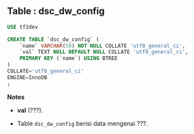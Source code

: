 Table : dsc_dw_config
-----------------------

```SQL
USE tf2dev

CREATE TABLE `dsc_dw_config` (
	`name` VARCHAR(50) NOT NULL COLLATE 'utf8_general_ci',
	`val` TEXT NULL DEFAULT NULL COLLATE 'utf8_general_ci',
	PRIMARY KEY (`name`) USING BTREE
)
COLLATE='utf8_general_ci'
ENGINE=InnoDB
;
```
__Notes__

+ __val__ (???).

+ Table `dsc_dw_config` berisi data mengenai ???.
